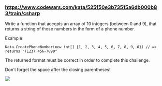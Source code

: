 ### https://www.codewars.com/kata/525f50e3b73515a6db000b83/train/csharp
Write a function that accepts an array of 10 integers (between 0 and 9), that returns a string of those numbers in the form of a phone number.

Example
```
Kata.CreatePhoneNumber(new int[] {1, 2, 3, 4, 5, 6, 7, 8, 9, 0}) // => returns "(123) 456-7890"
```
The returned format must be correct in order to complete this challenge.

Don't forget the space after the closing parentheses!

![](https://i.imgur.com/NHAYHRr.png)